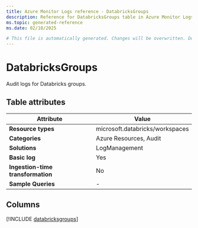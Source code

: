 ```yaml
---
title: Azure Monitor Logs reference - DatabricksGroups
description: Reference for DatabricksGroups table in Azure Monitor Logs.
ms.topic: generated-reference
ms.date: 02/18/2025

# This file is automatically generated. Changes will be overwritten. Do not change this file directly.
---
```


# DatabricksGroups

Audit logs for Databricks groups.


## Table attributes

|Attribute|Value|
|---|---|
|**Resource types**|microsoft.databricks/workspaces|
|**Categories**|Azure Resources, Audit|
|**Solutions**| LogManagement|
|**Basic log**|Yes|
|**Ingestion-time transformation**|No|
|**Sample Queries**|-|



## Columns
  
[!INCLUDE [databricksgroups](~/reusable-content/ce-skilling/azure/includes/azure-monitor/reference/tables/databricksgroups-include.md)]
